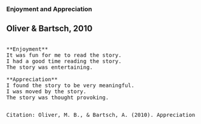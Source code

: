 ### Enjoyment and Appreciation
## Oliver & Bartsch, 2010 
<pre> 
**Enjoyment**
It was fun for me to read the story.
I had a good time reading the story.
The story was entertaining.

**Appreciation**
I found the story to be very meaningful.
I was moved by the story.
The story was thought provoking.
<pre> 
Citation: Oliver, M. B., & Bartsch, A. (2010). Appreciation as audience response: Exploring entertainment gratifications beyond hedonism. Human Communication Research, 36(1), 53–81. https://doi.org/10.1111/j.1468-2958.2009.01368.x
